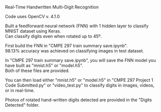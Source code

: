 Real-Time Handwritten Multi-Digit Recognition

Code uses OpenCV v. 4.1.0

Built a feedforward neural network (FNN) with 1 hidden layer to classify MNIST dataset using Keras.  
Can classify digits even when rotated up to 45º.

First build the FNN in "CMPE 297 train summary save.ipynb".  
98.13% accuracy was achieved on classifying images in test dataset.

In "CMPE 297 train summary save.ipynb", you will save the FNN model you have built as "mnist.h5" or "model.h5".  
Both of these files are provided.

You can then load either "mnist.h5" or "model.h5" in "CMPE 297 Project 1 Code Submitted.py" or "video_test.py" to classify digits in images, videos, or in real-time.

Photos of rotated hand-written digits detected are provided in the "Digits Detected" folder.
